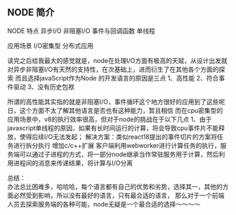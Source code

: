 ## NODE 简介

NODE 
特点
  异步I/O 非阻塞I/O
  事件与回调函数
  单线程
  
应用场景
  I/O密集型
  分布式应用
  
读完之后给我最大的感觉就是，node在处理I/O方面有极高的天赋，从设计出发就对异步非阻塞I/O有天然的支持性，在次基础上，进而衍生了在其他各个方面的探索
而且选择javaScript作为Node 的开发语言的原因是三点
1、高性能
2、符合事件驱动
3、没有历史包袱

所谓的高性能其实指的就是非阻塞I/O，事件循环这个地方很好的应用到了这些呢日，这个方面不太了解其他语言是否也有这种能力，暂且相信
而在cpu密集型的应用场景中，v8的执行效率很高，但对于node的挑战在于以下几点
1、由于javascript单线程的原因，如果有长时间运行的计算，将会导致cpu事件片不能释放，使得后续I/O无法发起；
  解决方案：类似react18提出的事件切片的方案将任务进行拆分执行
          增加c/c++扩展
          客户端利用webworker进行计算任务的执行，服务端可以通过子进程的方式，将一部分node继承当作常驻服务用于计算，然后利用进程间的消息来传递结果，将计算与I/O分离
          
总结：  
办法总比困难多，哈哈哈，每个语言都有自己的优势和劣势，选择其一，其他的方面必然受到影响，所以没有最好的语言，只有最合适的语言，
那么对于一个前端人员去探索服务端的各种可能，node无疑是一个最合适的选择～～～～
